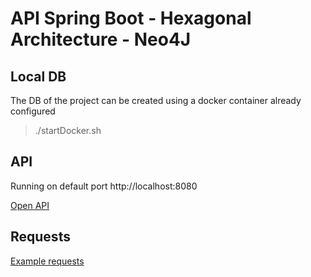 # API Spring Boot - Hexagonal Architecture - Neo4J

## Local DB
The DB of the project can be created using a docker container already configured
> ./startDocker.sh

## API
Running on default port http://localhost:8080

[Open API](src/main/resources/api.yaml)

## Requests
[Example requests](src/main/resources/requests.http)


